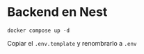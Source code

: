 
# Backend en Nest

```
docker compose up -d
```


Copiar el ```.env.template``` y renombrarlo a ``` .env ```